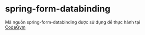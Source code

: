 # spring-form-databinding
Mã nguồn spring-form-databinding được sử dụng để thực hành tại [CodeGym](https://codegym.vn)
